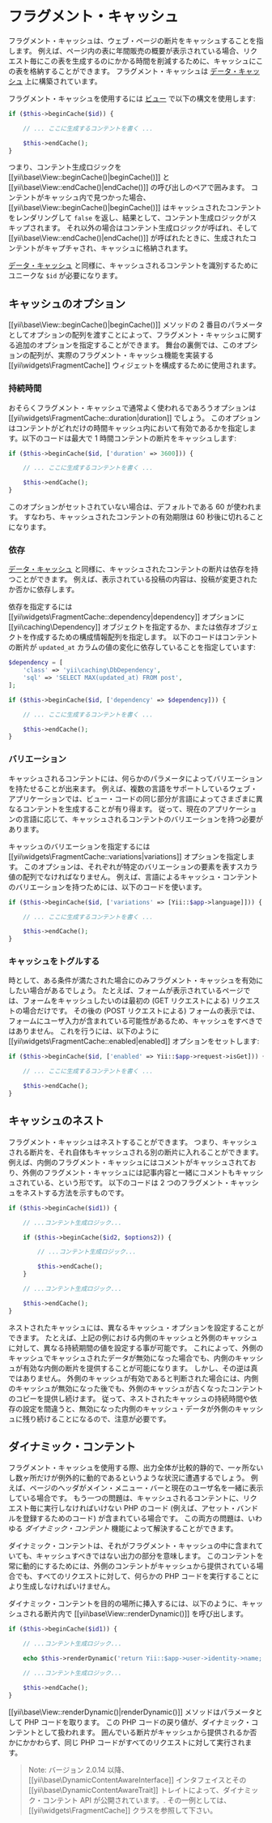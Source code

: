 フラグメント・キャッシュ
========================

フラグメント・キャッシュは、ウェブ・ページの断片をキャッシュすることを指します。
例えば、ページ内の表に年間販売の概要が表示されている場合、リクエスト毎にこの表を生成するのにかかる時間を削減するために、キャッシュにこの表を格納することができます。
フラグメント・キャッシュは [データ・キャッシュ](caching-data.md) 上に構築されています。

フラグメント・キャッシュを使用するには [ビュー](structure-views.md) で以下の構文を使用します:

```php
if ($this->beginCache($id)) {

    // ... ここに生成するコンテントを書く ...

    $this->endCache();
}
```

つまり、コンテント生成ロジックを [[yii\base\View::beginCache()|beginCache()]] と [[yii\base\View::endCache()|endCache()]] の呼び出しのペアで囲みます。
コンテントがキャッシュ内で見つかった場合、[[yii\base\View::beginCache()|beginCache()]] はキャッシュされたコンテントをレンダリングして `false` を返し、結果として、コンテント生成ロジックがスキップされます。
それ以外の場合はコンテント生成ロジックが呼ばれ、そして [[yii\base\View::endCache()|endCache()]] が呼ばれたときに、生成されたコンテントがキャプチャされ、キャッシュに格納されます。

[データ・キャッシュ](caching-data.md) と同様に、キャッシュされるコンテントを識別するためにユニークな `$id` が必要になります。


## キャッシュのオプション <span id="caching-options"></span>

[[yii\base\View::beginCache()|beginCache()]] メソッドの 2 番目のパラメータとしてオプションの配列を渡すことによって、フラグメント・キャッシュに関する追加のオプションを指定することができます。
舞台の裏側では、このオプションの配列が、実際のフラグメント・キャッシュ機能を実装する [[yii\widgets\FragmentCache]] ウィジェットを構成するために使用されます。

### 持続時間 <span id="duration"></span>

おそらくフラグメント・キャッシュで通常よく使われるであろうオプションは [[yii\widgets\FragmentCache::duration|duration]] でしょう。
このオプションはコンテントがどれだけの時間キャッシュ内において有効であるかを指定します。以下のコードは最大で 1 時間コンテントの断片をキャッシュします:

```php
if ($this->beginCache($id, ['duration' => 3600])) {

    // ... ここに生成するコンテントを書く ...

    $this->endCache();
}
```

このオプションがセットされていない場合は、デフォルトである 60 が使われます。
すなわち、キャッシュされたコンテントの有効期限は 60 秒後に切れることになります。

### 依存 <span id="dependencies"></span>

[データ・キャッシュ](caching-data.md#cache-dependencies) と同様に、キャッシュされたコンテントの断片は依存を持つことができます。
例えば、表示されている投稿の内容は、投稿が変更されたか否かに依存します。

依存を指定するには [[yii\widgets\FragmentCache::dependency|dependency]] オプションに [[yii\caching\Dependency]] オブジェクトを指定するか、または依存オブジェクトを作成するための構成情報配列を指定します。
以下のコードはコンテントの断片が `updated_at` カラムの値の変化に依存していることを指定しています:

```php
$dependency = [
    'class' => 'yii\caching\DbDependency',
    'sql' => 'SELECT MAX(updated_at) FROM post',
];

if ($this->beginCache($id, ['dependency' => $dependency])) {

    // ... ここに生成するコンテントを書く ...

    $this->endCache();
}
```


### バリエーション <span id="variations"></span>

キャッシュされるコンテントには、何らかのパラメータによってバリエーションを持たせることが出来ます。
例えば、複数の言語をサポートしているウェブ・アプリケーションでは、ビュー・コードの同じ部分が言語によってさまざまに異なるコンテントを生成することが有り得ます。
従って、現在のアプリケーションの言語に応じて、キャッシュされるコンテントのバリエーションを持つ必要があります。

キャッシュのバリエーションを指定するには [[yii\widgets\FragmentCache::variations|variations]] オプションを指定します。
このオプションは、それぞれが特定のバリエーションの要素を表すスカラ値の配列でなければなりません。
例えば、言語によるキャッシュ・コンテントのバリエーションを持つためには、以下のコードを使います。

```php
if ($this->beginCache($id, ['variations' => [Yii::$app->language]])) {

    // ... ここに生成するコンテントを書く ...

    $this->endCache();
}
```


### キャッシュをトグルする <span id="toggling-caching"></span>

時として、ある条件が満たされた場合にのみフラグメント・キャッシュを有効にしたい場合があるでしょう。
たとえば、フォームが表示されているページでは、フォームをキャッシュしたいのは最初の (GET リクエストによる) リクエストの場合だけです。
その後の (POST リクエストによる) フォームの表示では、フォームにユーザ入力が含まれている可能性があるため、キャッシュをすべきではありません。
これを行うには、以下のように [[yii\widgets\FragmentCache::enabled|enabled]] オプションをセットします:

```php
if ($this->beginCache($id, ['enabled' => Yii::$app->request->isGet])) {

    // ... ここに生成するコンテントを書く ...

    $this->endCache();
}
```


## キャッシュのネスト <span id="nested-caching"></span>

フラグメント・キャッシュはネストすることができます。
つまり、キャッシュされる断片を、それ自体もキャッシュされる別の断片に入れることができます。
例えば、内側のフラグメント・キャッシュにはコメントがキャッシュされており、外側のフラグメント・キャッシュには記事内容と一緒にコメントもキャッシュされている、という形です。
以下のコードは 2 つのフラグメント・キャッシュをネストする方法を示すものです。

```php
if ($this->beginCache($id1)) {

    // ...コンテント生成ロジック...

    if ($this->beginCache($id2, $options2)) {

        // ...コンテント生成ロジック...

        $this->endCache();
    }

    // ...コンテント生成ロジック...

    $this->endCache();
}
```

ネストされたキャッシュには、異なるキャッシュ・オプションを設定することができます。
たとえば、上記の例における内側のキャッシュと外側のキャッシュに対して、異なる持続期間の値を設定する事が可能です。
これによって、外側のキャッシュでキャッシュされたデータが無効になった場合でも、内側のキャッシュが有効な内側の断片を提供することが可能になります。
しかし、その逆は真ではありません。
外側のキャッシュが有効であると判断された場合には、内側のキャッシュが無効になった後でも、外側のキャッシュが古くなったコンテントのコピーを提供し続けます。
従って、ネストされたキャッシュの持続時間や依存の設定を間違うと、無効になった内側のキャッシュ・データが外側のキャッシュに残り続けることになるので、注意が必要です。


## ダイナミック・コンテント <span id="dynamic-content"></span>

フラグメント・キャッシュを使用する際、出力全体が比較的静的で、一ヶ所ないし数ヶ所だけが例外的に動的であるというような状況に遭遇するでしょう。
例えば、ページのヘッダがメイン・メニュー・バーと現在のユーザ名を一緒に表示している場合です。
もう一つの問題は、キャッシュされるコンテントに、リクエスト毎に実行しなければいけない PHP のコード (例えば、アセット・バンドルを登録するためのコード) が含まれている場合です。
この両方の問題は、いわゆる *ダイナミック・コンテント* 機能によって解決することができます。

ダイナミック・コンテントは、それがフラグメント・キャッシュの中に含まれていても、キャッシュすべきではない出力の部分を意味します。
このコンテントを常に動的にするためには、外側のコンテントがキャッシュから提供されている場合でも、すべてのリクエストに対して、何らかの PHP コードを実行することにより生成しなければいけません。

ダイナミック・コンテントを目的の場所に挿入するには、以下のように、キャッシュされる断片内で [[yii\base\View::renderDynamic()]] を呼び出します。

```php
if ($this->beginCache($id1)) {

    // ...コンテント生成ロジック...

    echo $this->renderDynamic('return Yii::$app->user->identity->name;');

    // ...コンテント生成ロジック...

    $this->endCache();
}
```

[[yii\base\View::renderDynamic()|renderDynamic()]] メソッドはパラメータとして PHP コードを取ります。
この PHP コードの戻り値が、ダイナミック・コンテントとして扱われます。
囲んでいる断片がキャッシュから提供されるか否かにかかわらず、同じ PHP コードがすべてのリクエストに対して実行されます。

> Note: バージョン 2.0.14 以降、[[yii\base\DynamicContentAwareInterface]] インタフェイスとその [[yii\base\DynamicContentAwareTrait]] トレイトによって、ダイナミック・コンテント API が公開されています。.
その一例としては、 [[yii\widgets\FragmentCache]] クラスを参照して下さい。
